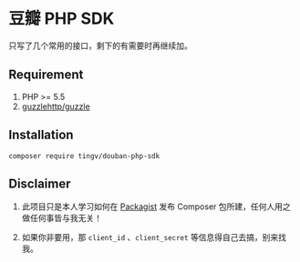 # 豆瓣 PHP SDK

只写了几个常用的接口，剩下的有需要时再继续加。

## Requirement

1. PHP >= 5.5
2. [guzzlehttp/guzzle](http://guzzlephp.org/)

## Installation

```shell
composer require tingv/douban-php-sdk
```

## Disclaimer

1. 此项目只是本人学习如何在 [Packagist](https://packagist.org/packages/tingv/douban-php-sdk) 发布 Composer 包所建，任何人用之做任何事皆与我无关！

2. 如果你非要用，那 `client_id` 、`client_secret` 等信息得自己去搞，别来找我。
